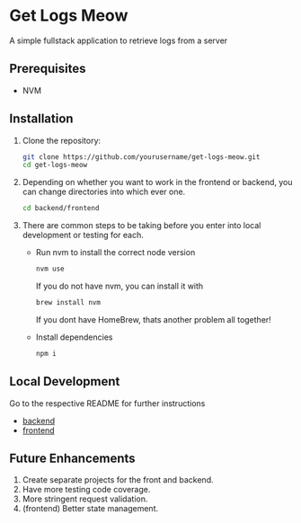 # Get Logs Meow

A simple fullstack application to retrieve logs from a server

## Prerequisites

- NVM

## Installation

1. Clone the repository:

   ```bash
   git clone https://github.com/yourusername/get-logs-meow.git
   cd get-logs-meow
   ```

2. Depending on whether you want to work in the frontend or backend, you can
  change directories into which ever one.

    ```bash
    cd backend/frontend
    ```

3. There are common steps to be taking before you enter into local development or testing for each.

    * Run nvm to install the correct node version
    
      ```bash
      nvm use
      ```

      If you do not have nvm, you can install it with 
      
      ```bash 
      brew install nvm
      ```
    
      If you dont have HomeBrew, thats another problem all together!

    * Install dependencies 
      ```bash 
      npm i
      ```

## Local Development

Go to the respective README for further instructions

- [backend](backend/README.md)
- [frontend](frontend/README.md)

## Future Enhancements

1. Create separate projects for the front and backend.
2. Have more testing code coverage.
3. More stringent request validation.
4. (frontend) Better state management.
